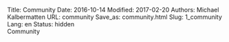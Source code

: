 Title: Community
Date: 2016-10-14
Modified: 2017-02-20
Authors: Michael Kalbermatten
URL: community
Save_as: community.html
Slug: 1_community
Lang: en
Status: hidden
<br />
Community
